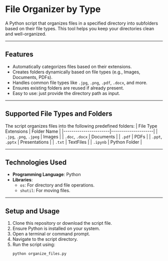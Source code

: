 # File Organizer by Type

A Python script that organizes files in a specified directory into subfolders based on their file types. This tool helps you keep your directories clean and well-organized.

---

## Features
- Automatically categorizes files based on their extensions.
- Creates folders dynamically based on file types (e.g., Images, Documents, PDFs).
- Handles common file types like `.jpg`, `.png`, `.pdf`, `.docx`, and more.
- Ensures existing folders are reused if already present.
- Easy to use: just provide the directory path as input.

---

## Supported File Types and Folders
The script organizes files into the following predefined folders:
| File Type Extensions | Folder Name         |
|-----------------------|---------------------|
| `.jpg`, `.png`, `.jpeg` | Images             |
| `.doc`, `.docx`        | Documents          |
| `.pdf`                | PDFs               |
| `.ppt`, `.pptx`       | Presentations      |
| `.txt`                | TextFiles          |
| `.ipynb`              | Python Folder      |

---

## Technologies Used
- **Programming Language**: Python
- **Libraries**:
  - `os`: For directory and file operations.
  - `shutil`: For moving files.

---

## Setup and Usage
1. Clone this repository or download the script file.
2. Ensure Python is installed on your system.
3. Open a terminal or command prompt.
4. Navigate to the script directory.
5. Run the script using:
   ```bash
   python organize_files.py

